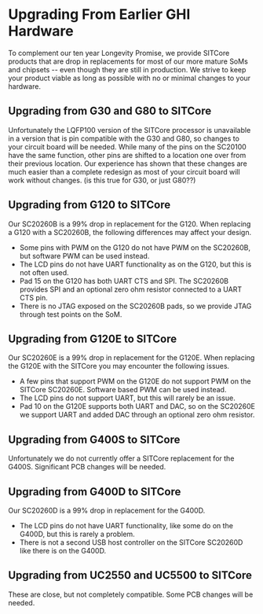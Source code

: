 # Upgrading From Earlier GHI Hardware

To complement our ten year Longevity Promise, we provide SITCore products that are drop in replacements for most of our more mature SoMs and chipsets -- even though they are still in production. We strive to keep your product viable as long as possible with no or minimal changes to your hardware.

## Upgrading from G30 and G80 to SITCore

Unfortunately the LQFP100 version of the SITCore processor is unavailable in a version that is pin compatible with the G30 and G80, so changes to your circuit board will be needed. While many of the pins on the SC20100 have the same function, other pins are shifted to a location one over from their previous location. Our experience has shown that these changes are much easier than a complete redesign as most of your circuit board will work without changes. (is this true for G30, or just G80??)

## Upgrading from G120 to SITCore

Our SC20260B is a 99% drop in replacement for the G120. When replacing a G120 with a SC20260B, the following differences may affect your design.

* Some pins with PWM on the G120 do not have PWM on the SC20260B, but software PWM can be used instead.
* The LCD pins do not have UART functionality as on the G120, but this is not often used.
* Pad 15 on the G120 has both UART CTS and SPI. The SC20260B provides SPI and an optional zero ohm resistor connected to a UART CTS pin.
* There is no JTAG exposed on the SC20260B pads, so we provide JTAG through test points on the SoM.

## Upgrading from G120E to SITCore

Our SC20260E is a 99% drop in replacement for the G120E. When replacing the G120E with the SITCore you may encounter the following issues.

* A few pins that support PWM on the G120E do not support PWM on the SITCore SC20260E. Software based PWM can be used instead.
* The LCD pins do not support UART, but this will rarely be an issue.
* Pad 10 on the G120E supports both UART and DAC, so on the SC20260E we support UART and added DAC through an optional zero ohm resistor.

## Upgrading from G400S to SITCore

Unfortunately we do not currently offer a SITCore replacement for the G400S. Significant PCB changes will be needed.

## Upgrading from G400D to SITCore

Our SC20260D is a 99% drop in replacement for the G400D.

* The LCD pins do not have UART functionality, like some do on the G400D, but this is rarely a problem.
* There is not a second USB host controller on the SITCore SC20260D like there is on the G400D.

## Upgrading from UC2550 and UC5500 to SITCore

These are close, but not completely compatible. Some PCB changes will be needed.
